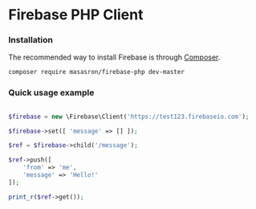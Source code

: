 # Firebase PHP Client

### Installation

The recommended way to install Firebase is through [Composer](http://getcomposer.org).

```bash
composer require masasron/firebase-php dev-master
```

### Quick usage example

```php

$firebase = new \Firebase\Client('https://test123.firebaseio.com');

$firebase->set([ 'message' => [] ]);

$ref = $firebase->child('/message');

$ref->push([
    'from' => 'me',
    'message' => 'Hello!'
]);

print_r($ref->get());

```
